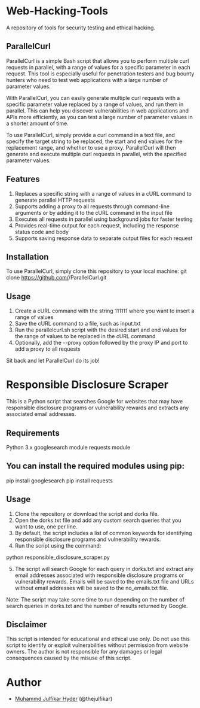 # Web-Hacking-Tools
A repository of tools for security testing and ethical hacking.

## ParallelCurl
ParallelCurl is a simple Bash script that allows you to perform multiple curl requests in parallel, with a range of values for a specific parameter in each request. This tool is especially useful for penetration testers and bug bounty hunters who need to test web applications with a large number of parameter values.

With ParallelCurl, you can easily generate multiple curl requests with a specific parameter value replaced by a range of values, and run them in parallel. This can help you discover vulnerabilities in web applications and APIs more efficiently, as you can test a large number of parameter values in a shorter amount of time.

To use ParallelCurl, simply provide a curl command in a text file, and specify the target string to be replaced, the start and end values for the replacement range, and whether to use a proxy. ParallelCurl will then generate and execute multiple curl requests in parallel, with the specified parameter values.

## Features
1. Replaces a specific string with a range of values in a cURL command to generate parallel HTTP requests
2. Supports adding a proxy to all requests through command-line arguments or by adding it to the cURL command in the input file
3. Executes all requests in parallel using background jobs for faster testing
4. Provides real-time output for each request, including the response status code and body
5. Supports saving response data to separate output files for each request

## Installation
To use ParallelCurl, simply clone this repository to your local machine:
git clone https://github.com/<username>/ParallelCurl.git

## Usage

1. Create a cURL command with the string 111111 where you want to insert a range of values
2. Save the cURL command to a file, such as input.txt
3. Run the parallelcurl.sh script with the desired start and end values for the range of values to be replaced in the cURL command
4. Optionally, add the --proxy option followed by the proxy IP and port to add a proxy to all requests

  
Sit back and let ParallelCurl do its job!

  
  

# Responsible Disclosure Scraper
This is a Python script that searches Google for websites that may have responsible disclosure programs or vulnerability rewards and extracts any associated email addresses.

## Requirements
Python 3.x
googlesearch module
requests module

## You can install the required modules using pip:
pip install googlesearch
pip install requests

## Usage
1. Clone the repository or download the script and dorks file.
2. Open the dorks.txt file and add any custom search queries that you want to use, one per line. 
3. By default, the script includes a list of common keywords for identifying responsible disclosure programs and vulnerability rewards.
4. Run the script using the command:

python responsible_disclosure_scraper.py

5. The script will search Google for each query in dorks.txt and extract any email addresses associated with responsible disclosure programs or vulnerability rewards. Emails will be saved to the emails.txt file and URLs without email addresses will be saved to the no_emails.txt file.

Note: The script may take some time to run depending on the number of search queries in dorks.txt and the number of results returned by Google.

## Disclaimer
This script is intended for educational and ethical use only. Do not use this script to identify or exploit vulnerabilities without permission from website owners. The author is not responsible for any damages or legal consequences caused by the misuse of this script.


  

# Author

* [Muhammd Julfikar Hyder](https://twitter.com/thejulfikar) (@thejulfikar)
